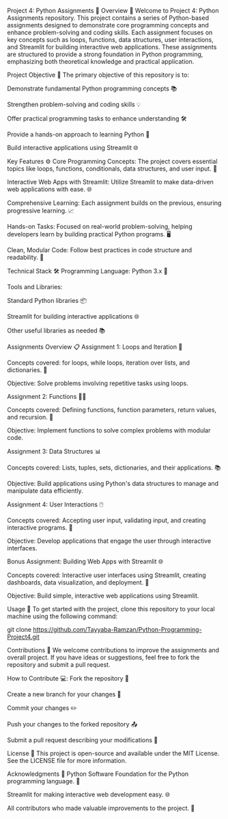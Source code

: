 Project 4: Python Assignments 🐍
Overview 🌟
Welcome to Project 4: Python Assignments repository. This project contains a series of Python-based assignments designed to demonstrate core programming concepts and enhance problem-solving and coding skills. Each assignment focuses on key concepts such as loops, functions, data structures, user interactions, and Streamlit for building interactive web applications. These assignments are structured to provide a strong foundation in Python programming, emphasizing both theoretical knowledge and practical application.

Project Objective 🎯
The primary objective of this repository is to:

Demonstrate fundamental Python programming concepts 📚

Strengthen problem-solving and coding skills 💡

Offer practical programming tasks to enhance understanding 🛠️

Provide a hands-on approach to learning Python 🤖

Build interactive applications using Streamlit 🌐

Key Features ⚙️
Core Programming Concepts: The project covers essential topics like loops, functions, conditionals, data structures, and user input. 🔄

Interactive Web Apps with Streamlit: Utilize Streamlit to make data-driven web applications with ease. 🌐

Comprehensive Learning: Each assignment builds on the previous, ensuring progressive learning. 📈

Hands-on Tasks: Focused on real-world problem-solving, helping developers learn by building practical Python programs. 🖥️

Clean, Modular Code: Follow best practices in code structure and readability. 🧹

Technical Stack 🛠️
Programming Language: Python 3.x 🐍

Tools and Libraries:

Standard Python libraries 📦

Streamlit for building interactive applications 🌐

Other useful libraries as needed 📚

Assignments Overview 📋
Assignment 1: Loops and Iteration 🔁

Concepts covered: for loops, while loops, iteration over lists, and dictionaries. 🔄

Objective: Solve problems involving repetitive tasks using loops.

Assignment 2: Functions 🧑‍💻

Concepts covered: Defining functions, function parameters, return values, and recursion. 🔄

Objective: Implement functions to solve complex problems with modular code.

Assignment 3: Data Structures 📊

Concepts covered: Lists, tuples, sets, dictionaries, and their applications. 📚

Objective: Build applications using Python's data structures to manage and manipulate data efficiently.

Assignment 4: User Interactions 🖱️

Concepts covered: Accepting user input, validating input, and creating interactive programs. 📝

Objective: Develop applications that engage the user through interactive interfaces.

Bonus Assignment: Building Web Apps with Streamlit 🌐

Concepts covered: Interactive user interfaces using Streamlit, creating dashboards, data visualization, and deployment. 🚀

Objective: Build simple, interactive web applications using Streamlit.

Usage 🚀
To get started with the project, clone this repository to your local machine using the following command:

git clone https://github.com/Tayyaba-Ramzan/Python-Programming-Project4.git

Contributions 🤝
We welcome contributions to improve the assignments and overall project. If you have ideas or suggestions, feel free to fork the repository and submit a pull request.

How to Contribute 💻:
Fork the repository 🍴

Create a new branch for your changes 🌱

Commit your changes ✏️

Push your changes to the forked repository 📤

Submit a pull request describing your modifications 🔄

License 📜
This project is open-source and available under the MIT License. See the LICENSE file for more information.

Acknowledgments 🙏
Python Software Foundation for the Python programming language. 🐍

Streamlit for making interactive web development easy. 🌐

All contributors who made valuable improvements to the project. 🌟